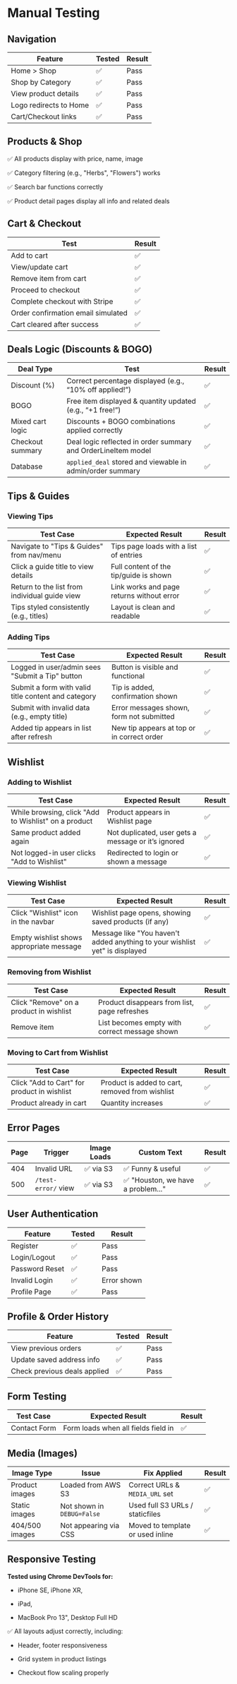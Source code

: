 # Manual Testing


## Navigation

| Feature                | Tested | Result |
| ---------------------- | ------ | ------ |
| Home > Shop            | ✅      | Pass   |
| Shop by Category       | ✅      | Pass   |
| View product details   | ✅      | Pass   |
| Logo redirects to Home | ✅      | Pass   |
| Cart/Checkout links    | ✅      | Pass   |

## Products & Shop

✅ All products display with price, name, image

✅ Category filtering (e.g., "Herbs", "Flowers") works

✅ Search bar functions correctly

✅ Product detail pages display all info and related deals



## Cart & Checkout

| Test                               | Result |
| ---------------------------------- | ------ |
| Add to cart                        | ✅      |
| View/update cart                   | ✅      |
| Remove item from cart              | ✅      |
| Proceed to checkout                | ✅      |
| Complete checkout with Stripe      | ✅      |
| Order confirmation email simulated | ✅      |
| Cart cleared after success         | ✅      |


## Deals Logic (Discounts & BOGO)

| Deal Type        | Test                                                          | Result |
| ---------------- | ------------------------------------------------------------- | ------ |
| Discount (%)     | Correct percentage displayed (e.g., “10% off applied!”)       | ✅      |
| BOGO             | Free item displayed & quantity updated (e.g., “+1 free!”)     | ✅      |
| Mixed cart logic | Discounts + BOGO combinations applied correctly               | ✅      |
| Checkout summary | Deal logic reflected in order summary and OrderLineItem model | ✅      |
| Database         | `applied_deal` stored and viewable in admin/order summary     | ✅      |


## Tips & Guides

### Viewing Tips

| Test Case                                      | Expected Result                           | Result |
| ---------------------------------------------- | ----------------------------------------- | ------ |
| Navigate to "Tips & Guides" from nav/menu      | Tips page loads with a list of entries    | ✅      |
| Click a guide title to view details            | Full content of the tip/guide is shown    | ✅      |
| Return to the list from individual guide view  | Link works and page returns without error | ✅      |
| Tips styled consistently (e.g., titles)        | Layout is clean and readable              | ✅      |


### Adding Tips

| Test Case                                    | Expected Result                                | Result                       |
| -------------------------------------------- | ---------------------------------------------- | ---------------------------- |
| Logged in user/admin sees "Submit a Tip" button   | Button is visible and functional               | ✅|
| Submit a form with valid title content and category      | Tip is added, confirmation shown | ✅                            |
| Submit with invalid data (e.g., empty title) | Error messages shown, form not submitted       | ✅                            |
| Added tip appears in list after refresh      | New tip appears at top or in correct order     | ✅                            |


## Wishlist

### Adding to Wishlist

| Test Case                                            | Expected Result                                     | Result |
| ---------------------------------------------------- | --------------------------------------------------- | ------ |
| While browsing, click "Add to Wishlist" on a product | Product appears in Wishlist page                    | ✅      |
| Same product added again                             | Not duplicated, user gets a message or it’s ignored | ✅      |
| Not logged-in user clicks "Add to Wishlist"          | Redirected to login or shown a message              | ✅      |


### Viewing Wishlist

| Test Case                                  | Expected Result                                      | Result |
| ------------------------------------------ | ---------------------------------------------------- | ------ |
| Click "Wishlist" icon in the navbar | Wishlist page opens, showing saved products (if any) | ✅      |
| Empty wishlist shows appropriate message   | Message like "You haven't added anything to your wishlist yet" is displayed   | ✅      |

### Removing from Wishlist

| Test Case                               | Expected Result                               | Result |
| --------------------------------------- | --------------------------------------------- | ------ |
| Click "Remove" on a product in wishlist | Product disappears from list, page refreshes  | ✅      |
| Remove item                             | List becomes empty with correct message shown | ✅      |

### Moving to Cart from Wishlist

| Test Case                                   | Expected Result                                        | Result |
| ------------------------------------------- | ------------------------------------------------------ | ------ |
| Click "Add to Cart" for product in wishlist | Product is added to cart, removed from wishlist | ✅      |
| Product already in cart                     | Quantity increases                   | ✅      |




## Error Pages

| Page | Trigger             | Image Loads | Custom Text                       | Result |
| ---- | ------------------- | ----------- | --------------------------------- | ------ |
| 404  | Invalid URL         | ✅ via S3    | ✅ Funny & useful                  | ✅      |
| 500  | `/test-error/` view | ✅ via S3    | ✅ "Houston, we have a problem..." | ✅      |


## User Authentication

| Feature        | Tested | Result      |
| -------------- | ------ | ----------- |
| Register       | ✅      | Pass        |
| Login/Logout   | ✅      | Pass        |
| Password Reset | ✅      | Pass        |
| Invalid Login  | ✅      | Error shown |
| Profile Page   | ✅      | Pass        |


## Profile & Order History

| Feature                      | Tested | Result |
| ---------------------------- | ------ | ------ |
| View previous orders         | ✅      | Pass   |
| Update saved address info    | ✅      | Pass   |
| Check previous deals applied | ✅      | Pass   |


## Form Testing


| Test Case                                      | Expected Result                           | Result |
| ---------------------------------------------- | ----------------------------------------- | ------ |
| Contact Form                                   | Form loads when all fields field in       | ✅     |



## Media (Images)

| Image Type     | Issue                      | Fix Applied                      | Result |
| -------------- | -------------------------- | -------------------------------- | ------ |
| Product images | Loaded from AWS S3         | Correct URLs & `MEDIA_URL` set   | ✅      |
| Static images  | Not shown in `DEBUG=False` | Used full S3 URLs / staticfiles  | ✅      |
| 404/500 images | Not appearing via CSS      | Moved to template or used inline | ✅      |



## Responsive Testing

**Tested using Chrome DevTools for:**

- iPhone SE, iPhone XR,

- iPad,

- MacBook Pro 13", Desktop Full HD

✅ All layouts adjust correctly, including:

- Header, footer responsiveness

- Grid system in product listings

- Checkout flow scaling properly




